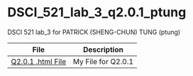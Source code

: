 # DSCI_521_lab_3_q2.0.1_ptung

DSCI 521 lab_3 for PATRICK (SHENG-CHUN) TUNG (ptung)

| File | Description |
|---|---|
| [Q2.0.1 .html File](https://tungpatrick.github.io/rmarkdown/) | My File for Q2.0.1 |
